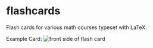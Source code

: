 # flashcards
Flash cards for various math courses typeset with LaTeX.

Example Card: 
![front side of flash card](https://github.com/jasonu/flashcards/raw/master/src/flash-card-front.png "front of example flash card")


